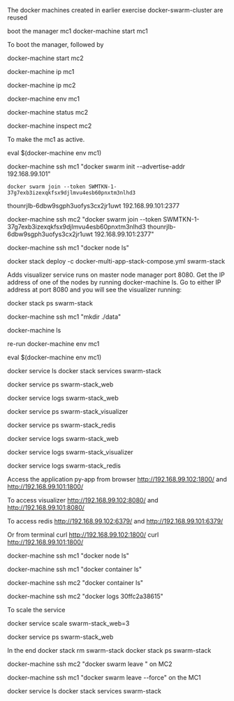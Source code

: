 The docker machines created in earlier exercise docker-swarm-cluster are reused

boot the manager mc1
docker-machine start mc1 

To boot the manager, followed by 

docker-machine start mc2 

docker-machine ip mc1

docker-machine ip mc2 

docker-machine env mc1

docker-machine  status  mc2

docker-machine  inspect  mc2


To make the mc1 as active.

eval $(docker-machine env mc1)


docker-machine ssh mc1 "docker swarm init --advertise-addr 192.168.99.101"



    docker swarm join --token SWMTKN-1-37g7exb3izexqkfsx9djlmvu4esb60pnxtm3nlhd3
thounrjlb-6dbw9sgph3uofys3cx2jr1uwt 192.168.99.101:2377



docker-machine ssh mc2 "docker swarm join --token SWMTKN-1-37g7exb3izexqkfsx9djlmvu4esb60pnxtm3nlhd3
thounrjlb-6dbw9sgph3uofys3cx2jr1uwt 192.168.99.101:2377"



docker-machine ssh mc1 "docker node ls"


docker stack deploy -c docker-multi-app-stack-compose.yml swarm-stack

Adds visualizer service runs on master node manager port 8080. Get the IP address of one of the nodes by running docker-machine ls. Go to either IP address at port 8080 and you will see the visualizer running: 

docker stack ps swarm-stack
 

docker-machine ssh mc1 "mkdir ./data"

docker-machine ls

re-run 
docker-machine env mc1

eval $(docker-machine env mc1)

docker service ls
docker stack services swarm-stack

docker service ps  swarm-stack_web

docker service logs  swarm-stack_web

docker service ps  swarm-stack_visualizer

docker service ps  swarm-stack_redis


docker service logs  swarm-stack_web

docker service logs  swarm-stack_visualizer


docker service logs  swarm-stack_redis



Access the application py-app from browser
http://192.168.99.102:1800/
  and
http://192.168.99.101:1800/

 To access visualizer
http://192.168.99.102:8080/
  and
http://192.168.99.101:8080/


To access redis
http://192.168.99.102:6379/
  and
http://192.168.99.101:6379/


Or from terminal
curl http://192.168.99.102:1800/
curl http://192.168.99.101:1800/

docker-machine ssh mc1 "docker node ls"

docker-machine ssh mc1 "docker container ls"

docker-machine ssh mc2 "docker container ls"

docker-machine ssh mc2 "docker logs 30ffc2a38615"

To scale the service

docker service scale swarm-stack_web=3

docker service ps  swarm-stack_web


In the end
docker stack rm swarm-stack
docker stack ps swarm-stack

docker-machine ssh mc2 "docker swarm leave " on MC2 


docker-machine ssh mc1 "docker swarm leave --force" on the  MC1

docker service ls
docker stack services swarm-stack


